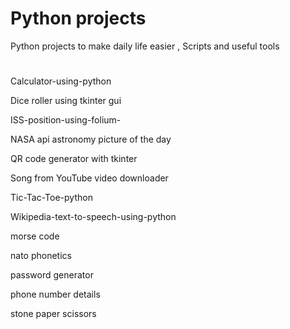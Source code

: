 # Python projects
Python projects to make daily life easier , Scripts and useful tools

#

Calculator-using-python

Dice roller using tkinter gui

ISS-position-using-folium-

NASA api astronomy picture of the day

QR code generator with tkinter

Song from YouTube video downloader

Tic-Tac-Toe-python

Wikipedia-text-to-speech-using-python

morse code

nato phonetics

password generator

phone number details

stone paper scissors

